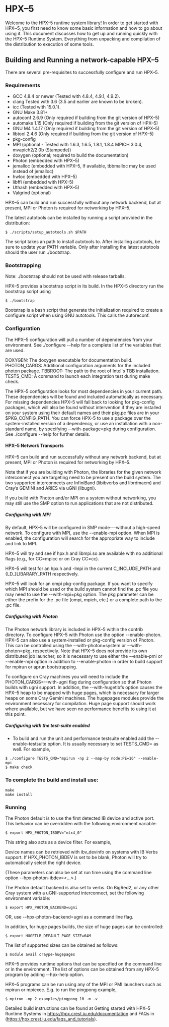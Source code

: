 # HPX–5

Welcome to the HPX–5 runtime system library! In order to get started with 
HPX~5, you first need to know some basic information and how to go about using 
it. This document discusses how to get up and running quickly with the HPX–5 
Runtime System. Everything from unpacking and compilation of the distribution to
 execution of some tools.

## Building and Running a network-capable HPX–5

There are several pre-requisites to successfully configure and run HPX–5.

### Requirements

* GCC 4.8.4 or newer (Tested with 4.8.4, 4.9.1, 4.9.2).
* clang Tested with 3.6 (3.5 and earlier are known to be broken).
* icc (Tested with 15.0.1).
* GNU Make 3.81+    
* autoconf 2.6.9     (Only required if building from the git version of HPX–5)
* automake 1.15      (Only required if building from the git version of HPX–5)
* GNU M4 1.4.17      (Only required if building from the git version of HPX–5)
* libtool 2.4.6      (Only required if building from the git version of HPX–5)
* pkg-config         
* MPI                (optional - Tested with 1.6.3, 1.6.5, 1.8.1, 1.8.4 
                                 MPICH 3.0.4, mvapich2/2.0b (Stampede))
* doxygen            (optional; required to build the documentation)
* Photon             (embedded with HPX–5)
* jemalloc           (embedded with HPX–5, If available, tbbmalloc may be used 
                      instead of jemalloc)
* hwloc              (embedded with HPX–5)
* libffi             (embedded with HPX–5)
* Uthash             (embedded with HPX–5)
* Valgrind           (optional)

HPX–5 can build and run successfully without any network backend, but at
 present, MPI or Photon is required for networking by HPX–5. 

The latest autotools can be installed by running a script provided in the 
distribution:
 
```
$ ./scripts/setup_autotools.sh $PATH
``` 
The script takes an path to install autotools to. After 
installing autotools, be sure to update your PATH variable. Only after 
installing the latest autotools should the user run ./bootstrap.

### Bootstrapping

Note: ./bootstrap should not be used with release tarballs.
 
HPX–5 provides a bootstrap script in its build. In the HPX–5 directory run the 
bootstrap script using

```
$ ./bootstrap
```

Bootstrap is a bash script that generate the initialization required to create 
a configure script when using GNU autotools. This calls the autoreconf.

### Configuration

The HPX–5 configuration will pull a number of dependencies from your 
environment. See ./configure --help for a complete list of the variables that 
are used.

DOXYGEN:	The doxygen executable for documentation build.
PHOTON_CARGS:	Additional configuration arguments for the included photon 
                package.
TBBROOT:	The path to the root of Intel's TBB installation.
TESTS_CMD:	A command to launch each integration test during make check.

The HPX–5 configuration looks for most dependencies in your current path. 
These dependencies will be found and included automatically as necessary. 
For missing dependencies HPX–5 will fall back to looking for pkg-config 
packages, which will also be found without intervention if they are 
installed on your system using their default names and their pkg.pc files 
are in your $PKG_CONFIG_PATH. You can force HPX–5 to use a package over the 
system-installed version of a dependency, or use an installation with a 
non-standard name, by specifying --with-package=pkg during configuration. 
See ./configure --help for further details.

#### HPX–5 Network Transports

HPX–5 can build and run successfully without any network backend, but at 
present, MPI or Photon is required for networking by HPX–5.

Note that if you are building with Photon, the libraries for the given network 
interconnect you are targeting need to be present on the build system. The two 
supported interconnects are InfiniBand (libibverbs and librdmacm) and Cray’s 
GEMINI and ARIES via uGNI (libugni).

If you build with Photon and/or MPI on a system without networking, you may 
still use the SMP option to run applications that are not distributed.

##### Configuring with MPI

By default, HPX–5 will be configured in SMP mode---without a high-speed network. 
To configure with MPI, use the --enable-mpi option. When MPI is enabled, the 
configuration will search for the appropriate way to include and link to MPI.

HPX–5 will try and see if hpx.h and libmpi.so are available with no additional 
flags (e.g., for CC=mpicc or on Cray CC=cc).

HPX–5 will test for an hpx.h and -lmpi in the current C_INCLUDE_PATH and 
{LD_}LIBARARY_PATH respectively.

HPX–5 will look for an ompi pkg-config package.
If you want to specify which MPI should be used or the build system cannot 
find the .pc file you may need to use the --with-mpi=pkg option. The pkg 
parameter can be either the prefix for the .pc file (ompi, mpich, etc.) or a 
complete path to the .pc file.

##### Configuring with Photon

The Photon network library is included in HPX–5 within the contrib directory. 
To configure HPX–5 with Photon use the option --enable-photon. HPX–5 can also 
use a system-installed or pkg-config version of Photon. This can be controlled 
using the --with-photon=system or --with-photon=pkg, respectively. Note that 
HPX–5 does not provide its own distributed job launcher, so it is necessary 
to use either the --enable-pmi or --enable-mpi option in addition to 
--enable-photon in order to build support for mpirun or aprun bootstrapping.

To configure on Cray machines you will need to include the  
PHOTON_CARGS=--with-ugni flag during configuration so that Photon builds with 
ugni support. In addition, the --with-hugetlbfs option causes the HPX–5 heap 
to be mapped with huge pages, which is necessary for larger heaps on some 
Cray Gemini machines. The hugepages modules provide the environment necessary 
for compilation. Huge page support should work where available, but we have 
seen no performance benefits to using it at this point.

##### Configuring with the test-suite enabled

* To build and run the unit and performance testsuite enabled add the 
--enable-testsuite option. It is usually necessary to set TESTS_CMD=<command> 
as well. For example,

```
$ ./configure TESTS_CMD="mpirun -np 2 --map-by node:PE=16" --enable-mpi
$ make check
```
### To complete the build and install use:

```
make
make install
```

### Running

The Photon default is to use the first detected IB device and active port. This
 behavior can be overridden with the following environment variable:

```
$ export HPX_PHOTON_IBDEV="mlx4_0"
```

This string also acts as a device filter. For example,

Device names can be retrieved with ibv_devinfo on systems with IB Verbs support. 
If HPX_PHOTON_IBDEV is set to be blank, Photon will try to automatically select
 the right device.

(These parameters can also be set at run time using the command line option 
--hpx-photon-ibdev=<...>.)

The Photon default backend is also set to verbs. On BigRed2, or any other Cray
 system with a uGNI-supported interconnect, set the following environment 
variable:

```
$ export HPX_PHOTON_BACKEND=ugni
```

OR, use --hpx-photon-backend=ugni as a command line flag.

In addition, for huge pages builds, the size of huge pages can be controlled:

```
$ export HUGETLB_DEFAULT_PAGE_SIZE=64M
```

The list of supported sizes can be obtained as follows:

```
$ module avail craype-hugepages
```

HPX–5 provides runtime options that can be specified on the command line or in
 the environment. The list of options can be obtained from any HPX–5 program by 
adding --hpx-help option.

HPX–5 programs can be run using any of the MPI or PMI launchers such as mpirun 
or mpiexec.
E.g. to run the pingpong example,

```
$ mpirun -np 2 examples/pingpong 10 -m -v
```

Detailed build instructions can be found at Getting started with HPX–5 Runtime 
Systems in https://hpx.crest.iu.edu/documentation and FAQs in 
(https://hpx.crest.iu.edu/faqs_and_tutorials).
